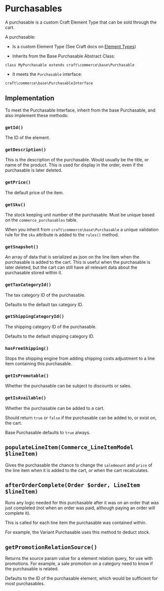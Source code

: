 # Purchasables

A purchasable is a custom Craft Element Type that can be sold through the cart.

A purchasable:

- Is a custom Element Type (See Craft docs on [Element Types](https://github.com/craftcms/docs/blob/v3/en/element-types.md))

- Inherits from the Base Purchasable Abstract Class:

`class MyPurchasable extends craft\commerce\base\Purchasable`

- It meets the `Purchasable` interface:

`craft\commerce\base\PurchasableInterface`

## Implementation

To meet the Purchasable Interface, inherit from the base Purchasable, and also implement these methods:

### `getId()`

The ID of the element.

### `getDescription()`

This is the description of the purchasable. Would usually be the title, or name of the product. This is used for display in the order, even if the purchasable is later deleted.

### `getPrice()`

The default price of the item.

### `getSku()`

The stock keeping unit number of the purchasable. Must be unique based on the `commerce_purchasables` table.

When you inherit from `craft\commerce\base\Purchasable` a unique validation rule for the `sku` attribute is added to the `rules()` method.
 
### `getSnapshot()`

An array of data that is serialized as json on the line item when the purchasable is added to the cart. This is useful when the purchasable is later deleted, but the cart can still have all relevant data about the purchasable stored within it.

### `getTaxCategoryId()`

The tax category ID of the purchasable.

Defaults to the default tax category ID.

### `getShippingCategoryId()`

The shipping category ID of the purchasable.

Defaults to the default shipping category ID.

### `hasFreeShipping()`

Stops the shipping engine from adding shipping costs adjustment to a line item containing this purchasable.

### `getIsPromotable()`

Whether the purchasable can be subject to discounts or sales.

### `getIsAvailable()`

Whether the purchasable can be added to a cart.

Should return `true` or `false` if the purchasable can be added to, or exist on, the cart.

Base Purchasable defaults to `true` always.

## `populateLineItem(Commerce_LineItemModel $lineItem)`

Gives the purchasable the chance to change the `saleAmount` and `price` of the line item when it is added to the cart, or when the cart recalculates.

## `afterOrderComplete(Order $order, LineItem $lineItem)`

Runs any logic needed for this purchasable after it was on an order that was just completed (not when an order was paid, although paying an order will complete it).

This is called for each line item the purchasable was contained within.

For example, the Variant Purchasable uses this method to deduct stock.

## `getPromotionRelationSource()`

Returns the source param value for a element relation query, for use with promotions. For example, a sale promotion on a category need to know if the purchasable is related.

Defaults to the ID of the purchasable element, which would be sufficient for most purchasables.
